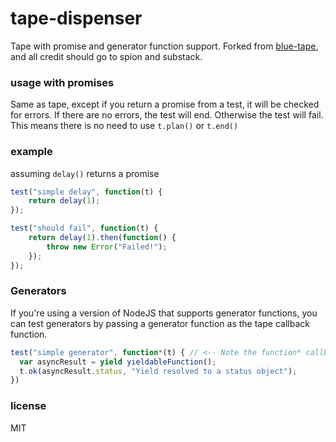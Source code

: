 # tape-dispenser

Tape with promise and generator function support. Forked from
[blue-tape](https://github.com/spion/blue-tape), and all credit should go to spion and substack.

### usage with promises

Same as tape, except if you return a promise from a test,
it will be checked for errors. If there are no errors, the test
will end. Otherwise the test will fail. This means there is no
need to use `t.plan()` or `t.end()`

### example

assuming `delay()` returns a promise


```js
test("simple delay", function(t) {
    return delay(1);
});

test("should fail", function(t) {
    return delay(1).then(function() {
        throw new Error("Failed!");
    });
});
```

### Generators

If you're using a version of NodeJS that supports generator functions, you
can test generators by passing a generator function as the tape
callback function.

```js
test("simple generator", function*(t) { // <-- Note the function* callback
  var asyncResult = yield yieldableFunction();
  t.ok(asyncResult.status, "Yield resolved to a status object");
})
```

### license

MIT
